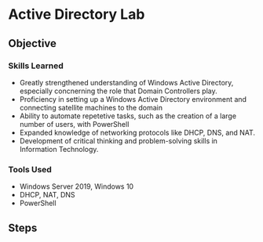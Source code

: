 # Active Directory Lab

## Objective


### Skills Learned

- Greatly strengthened understanding of Windows Active Directory, especially concnerning the role that Domain Controllers play.
- Proficiency in setting up a Windows Active Directory environment and connecting satellite machines to the domain
- Ability to automate repetetive tasks, such as the creation of a large number of users, with PowerShell
- Expanded knowledge of networking protocols like DHCP, DNS, and NAT.
- Development of critical thinking and problem-solving skills in Information Technology.

### Tools Used

- Windows Server 2019, Windows 10
- DHCP, NAT, DNS
- PowerShell

## Steps
